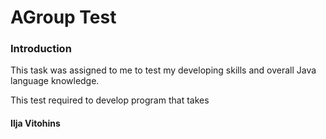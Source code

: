 <h1>AGroup Test</h1>

<h3>Introduction</h3>
This task was assigned to me to test my developing skills and overall Java language knowledge. 

This test required to develop program that takes   




<h4>Ilja Vitohins</h4>
